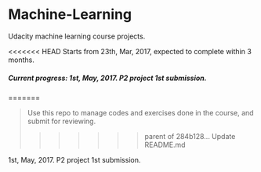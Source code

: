 # Machine-Learning
Udacity machine learning course projects.

<<<<<<< HEAD
Starts from 23th, Mar, 2017, expected to complete within 3 months.

##### Current progress: 1st, May, 2017. P2 project 1st submission. 
=======
> Use this repo to manage codes and exercises done in the course, and submit for reviewing.
>>>>>>> parent of 284b128... Update README.md

1st, May, 2017. P2 project 1st submission. 
